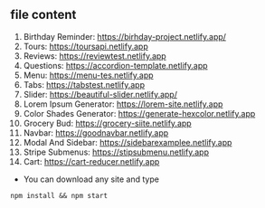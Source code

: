 ## file content

1. Birthday Reminder: https://birhday-project.netlify.app/
2. Tours: https://toursapi.netlify.app
3. Reviews: https://reviewtest.netlify.app
4. Questions: https://accordion-template.netlify.app
5. Menu: https://menu-tes.netlify.app
6. Tabs: https://tabstest.netlify.app
7. Slider: https://beautiful-slider.netlify.app/
8. Lorem Ipsum Generator: https://lorem-site.netlify.app
9. Color Shades Generator: https://generate-hexcolor.netlify.app
10. Grocery Bud: https://grocery-siite.netlify.app
11. Navbar: https://goodnavbar.netlify.app
12. Modal And Sidebar: https://sidebarexamplee.netlify.app
13. Stripe Submenus: https://stipsubmenu.netlify.app
14. Cart: https://cart-reducer.netlify.app

- You can download any site and type

```
npm install && npm start
```

